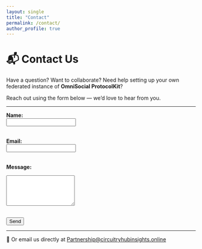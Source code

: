 ```yaml
---
layout: single
title: "Contact"
permalink: /contact/
author_profile: true
---
```


# 📬 Contact Us

Have a question? Want to collaborate? Need help setting up your own federated instance of **OmniSocial ProtocolKit**?

Reach out using the form below — we’d love to hear from you.

---

<form action="https://api.web3forms.com/submit" method="POST">
  <!-- Replace YOUR_ACCESS_KEY_HERE with your actual Web3Forms Access Key -->
  <input type="hidden" name="access_key" value="26d5c76b-3b38-4a78-8981-b9af976b0dc9">

  <label for="name"><strong>Name:</strong></label><br>
  <input type="text" id="name" name="name" required><br><br>

  <label for="email"><strong>Email:</strong></label><br>
  <input type="email" id="email" name="email" required><br><br>

  <label for="message"><strong>Message:</strong></label><br>
  <textarea id="message" name="message" rows="5" required></textarea><br><br>

  <button type="submit">Send</button>
</form>

---

📮 Or email us directly at [Partnership@circuitryhubinsights.online](mailto:Partnership@circuitryhubinsights.online)
